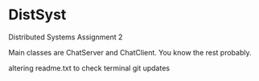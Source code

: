 # DistSyst
Distributed Systems Assignment 2

Main classes are ChatServer and ChatClient.
You know the rest probably.


altering readme.txt to check terminal git updates
